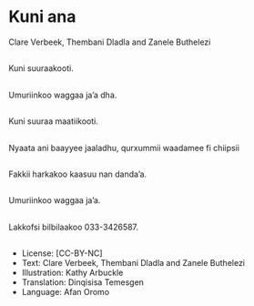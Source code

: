 # Kuni ana
Clare Verbeek, Thembani
Dladla and Zanele
Buthelezi

##
Kuni suuraakooti.


##
Umuriinkoo waggaa ja’a
dha.


##
Kuni suuraa maatiikooti.


##
Nyaata ani baayyee
jaaladhu, qurxummii
waadamee fi chiipsii


##
Fakkii harkakoo kaasuu
nan danda’a.


##
Umuriinkoo waggaa
ja’a.


##
Lakkofsi bilbilaakoo
033-3426587.


##
* License: [CC-BY-NC]
* Text: Clare Verbeek, Thembani Dladla and Zanele
Buthelezi
* Illustration: Kathy Arbuckle
* Translation: Dinqisisa Temesgen
* Language: Afan Oromo

